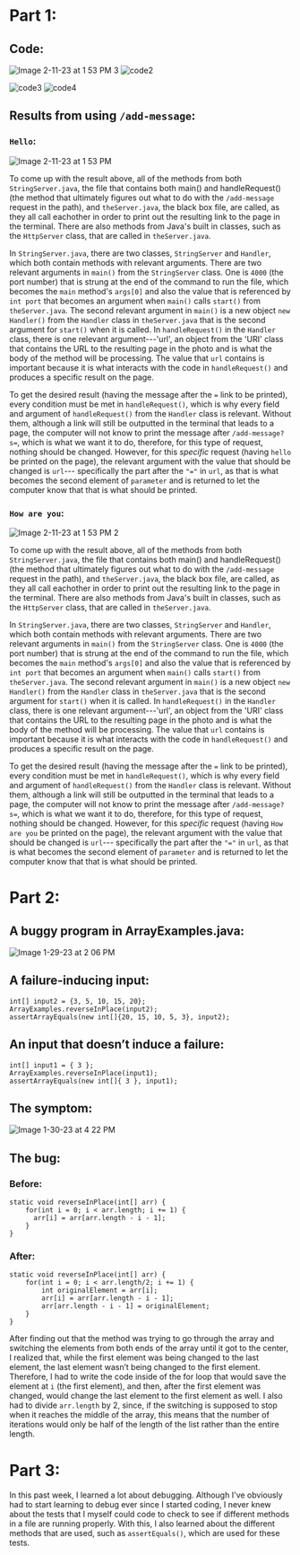 # Part 1:
## Code:

![Image 2-11-23 at 1 53 PM 3](https://user-images.githubusercontent.com/122498397/218282753-de518141-e855-43d0-93cc-70a3bd30eeaa.jpg)
![code2](https://user-images.githubusercontent.com/122498397/215352594-d8fe2be7-2425-4ae5-9284-ff76c5a15de6.jpg)

![code3](https://user-images.githubusercontent.com/122498397/215352600-42485359-22dd-43b9-98ba-3142bb9cd379.jpg)
![code4](https://user-images.githubusercontent.com/122498397/215352604-3c9ad3e0-33db-40d4-ad22-315bb0d60a1c.jpg)

## Results from using `/add-message`:

### `Hello`:

![Image 2-11-23 at 1 53 PM](https://user-images.githubusercontent.com/122498397/218282762-570d847e-3997-4e95-9634-95a7c6af3a1f.jpg)

To come up with the result above, all of the methods from both `StringServer.java`, the file that contains both main() and handleRequest() (the method that ultimately figures out what to do with the `/add-message` request in the path), and `theServer.java`, the black box file, are called, as they all call eachother in order to print out the resulting link to the page in the terminal. There are also methods from Java's built in classes, such as the `HttpServer` class, that are called in `theServer.java`. 

In `StringServer.java`, there are two classes, `StringServer` and `Handler`, which both contain methods with relevant arguments. There are two relevant arguments in `main()` from the `StringServer` class. One is `4000` (the port number) that is strung at the end of the command to run the file, which becomes the `main` method's `args[0]` and also the value that is referenced by `int port` that becomes an argument when `main()` calls `start()` from `theServer.java`. The second relevant argument in `main()` is a new object `new Handler()` from the `Handler` class in `theServer.java` that is the second argument for `start()` when it is called. In `handleRequest()` in the `Handler` class, there is one relevant argument---'url', an object from the 'URI' class that contains the URL to the resulting page in the photo and is what the body of the method will be processing. The value that `url` contains is important because it is what interacts with the code in `handleRequest()` and produces a specific result on the page.

To get the desired result (having the message after the `=` link to be printed), every condition must be met in `handleRequest()`, which is why every field and argument of `handleRequest()` from the `Handler` class is relevant. Without them, although a link will still be outputted in the terminal that leads to a page, the computer will not know to print the message after `/add-message?s=`, which is what we want it to do, therefore, for this type of request, nothing should be changed. However, for this *specific* request (having `hello` be printed on the page), the relevant argument with the value that should be changed is `url`--- specifically the part after the `"="` in `url`, as that is what becomes the second element of `parameter` and is returned to let the computer know that that is what should be printed.

### `How are you`:

![Image 2-11-23 at 1 53 PM 2](https://user-images.githubusercontent.com/122498397/218282789-8a16080a-fe1b-4265-a555-39f3ec206248.jpg)

To come up with the result above, all of the methods from both `StringServer.java`, the file that contains both main() and handleRequest() (the method that ultimately figures out what to do with the `/add-message` request in the path), and `theServer.java`, the black box file, are called, as they all call eachother in order to print out the resulting link to the page in the terminal. There are also methods from Java's built in classes, such as the `HttpServer` class, that are called in `theServer.java`. 

In `StringServer.java`, there are two classes, `StringServer` and `Handler`, which both contain methods with relevant arguments. There are two relevant arguments in `main()` from the `StringServer` class. One is `4000` (the port number) that is strung at the end of the command to run the file, which becomes the `main` method's `args[0]` and also the value that is referenced by `int port` that becomes an argument when `main()` calls `start()` from `theServer.java`. The second relevant argument in `main()` is a new object `new Handler()` from the `Handler` class in `theServer.java` that is the second argument for `start()` when it is called. In `handleRequest()` in the `Handler` class, there is one relevant argument---'url', an object from the 'URI' class that contains the URL to the resulting page in the photo and is what the body of the method will be processing. The value that `url` contains is important because it is what interacts with the code in `handleRequest()` and produces a specific result on the page.

To get the desired result (having the message after the `=` link to be printed), every condition must be met in `handleRequest()`, which is why every field and argument of `handleRequest()` from the `Handler` class is relevant. Without them, although a link will still be outputted in the terminal that leads to a page, the computer will not know to print the message after `/add-message?s=`, which is what we want it to do, therefore, for this type of request, nothing should be changed. However, for this *specific* request (having `How are you` be printed on the page), the relevant argument with the value that should be changed is `url`--- specifically the part after the `"="` in `url`, as that is what becomes the second element of `parameter` and is returned to let the computer know that that is what should be printed.

# Part 2:

## A buggy program in ArrayExamples.java:

![Image 1-29-23 at 2 06 PM](https://user-images.githubusercontent.com/122498397/215358237-a0961448-64cd-4df9-9030-5e7c51e43a2f.jpg)

## A failure-inducing input:

```
int[] input2 = {3, 5, 10, 15, 20};
ArrayExamples.reverseInPlace(input2);
assertArrayEquals(new int[]{20, 15, 10, 5, 3}, input2);
```

## An input that doesn’t induce a failure:

```
int[] input1 = { 3 };
ArrayExamples.reverseInPlace(input1);
assertArrayEquals(new int[]{ 3 }, input1);
```

## The symptom:

![Image 1-30-23 at 4 22 PM](https://user-images.githubusercontent.com/122498397/215626826-906bb662-3eed-4232-9849-f5f8f3d4c7e3.jpg)

## The bug:

### Before:

```
static void reverseInPlace(int[] arr) {
    for(int i = 0; i < arr.length; i += 1) {
      arr[i] = arr[arr.length - i - 1];
    }
}
```

### After:

```
static void reverseInPlace(int[] arr) {
    for(int i = 0; i < arr.length/2; i += 1) {
        int originalElement = arr[i];
        arr[i] = arr[arr.length - i - 1];
        arr[arr.length - i - 1] = originalElement;
    }
}
```

After finding out that the method was trying to go through the array and switching the elements from both ends of the array until it got to the center, I realized that, while the first element was being changed to the last element, the last element wasn’t being changed to the first element. Therefore, I had to write the code inside of the for loop that would save the  element at `i` (the first element), and then, after the first element was changed, would change the last element to the first element as well. I also had to divide `arr.length` by 2, since, if the switching is supposed to stop when it reaches the middle of the array, this means that the number of iterations would only be half of the length of the list rather than the entire length. 

# Part 3:

In this past week, I learned a lot about debugging. Although I've obviously had to start learning to debug ever since I started coding, I never knew about the tests that I myself could code to check to see if different methods in a file are running properly. With this, I also learned about the different methods that are used, such as `assertEquals()`, which are used for these tests.
